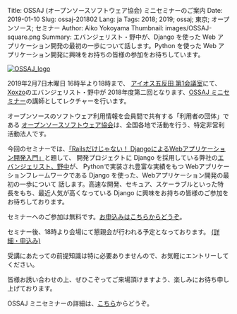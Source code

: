 Title: OSSAJ (オープンソースソフトウェア協会) ミニセミナーのご案内
Date: 2019-01-10
Slug: ossaj-201802
Lang: ja
Tags: 2018; 2019; ossaj; 東京; オープンソース; セミナー
Author: Aiko Yokoyama
Thumbnail: images/OSSAJ-square.png
Summary: エバンジェリスト・野中が、Django を使った Web アプリケーション開発の最初の一歩について話します。Python を使った Web アプリケーション開発に興味をお持ちの皆様の参加をお待ちしています。

[![OSSAJ_logo](/images/OSSAJ-landscape.png)](https://www.ossaj.org/)

2019年2月7日木曜日 16時半より18時まで、
[アイオス五反田 第1会議室](https://bit.ly/2FjUvJs)にて、[Xoxzo](https://info.xoxzo.com/ja/)のエバンジェリスト・野中が
2018年度第二回となります、[OSSAJ ミニセミナー](https://www.ossaj.org/archives/585)の講師としてレクチャーを行います。

オープンソースのソフトウェア利用情報を会員間で共有する「利用者の団体」である
[オープンソースソフトウェア協会](https://www.ossaj.org/about-us)は、全国各地で活動を行う、特定非営利活動法人です。

今回のセミナーでは、[「Railsだけじゃない！ DjangoによるWebアプリケーション開発入門」](https://www.ossaj.org/archives/585)と題して、
開発プロジェクトに Django を採用している弊社の[エバンジェリスト、野中](https://info.xoxzo.com/ja/team/)が、
Pythonで実装され豊富な実績をもつ Webアプリケーションフレームワークである Django を使った、Webアプリケーション開発の最初の一歩について
話します。高速な開発、セキュア、スケーラブルといった特長をもち、最近人気が高くなっている Django に興味をお持ちの皆様のご参加をお待ちしております。

セミナーへのご参加は無料です。[お申込みはこちらからどうぞ](https://docs.google.com/forms/d/e/1FAIpQLSdR09Mwn9qEExntpfo7djySxiel-dlkouYuVmqxf95IO2xU1A/viewform)。

セミナー後、18時より会場にて懇親会が行われる予定となっております。
[(詳細・申込み)](https://www.ossaj.org/archives/585)

受講にあたっての前提知識は特に必要ありませんので、お気軽にエントリーしてください。

皆様お誘い合わせの上、ぜひこぞってご来場頂けますよう、楽しみにお待ち申し上げております。

OSSAJ ミニセミナーの詳細は、[こちら](https://www.ossaj.org/archives/category/sponsored-activity)からどうぞ。
